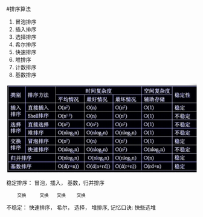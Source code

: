 #排序算法
1. 冒泡排序
2. 插入排序
3. 选择排序
4. 希尔排序
5. 快速排序
6. 堆排序
7. 计数排序
8. 基数排序

![](975503-20170214211234550-1109833343.png)


稳定排序： 冒泡，插入， 基数，归并排序

        交换     交换   交换    交换
不稳定： 快速排序， 希尔， 选择， 堆排序, 记忆口诀: 快些选堆